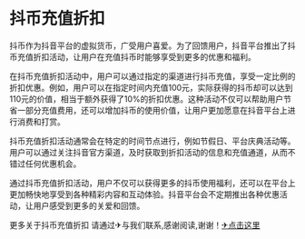 # 抖币充值折扣

抖币作为抖音平台的虚拟货币，广受用户喜爱。为了回馈用户，抖音平台推出了抖币充值折扣活动，让用户在充值抖币时能够享受到更多的优惠和福利。

在抖币充值折扣活动中，用户可以通过指定的渠道进行抖币充值，享受一定比例的折扣优惠。例如，用户可以在指定时间内充值100元，实际获得的抖币却可以达到110元的价值，相当于额外获得了10%的折扣优惠。这种活动不仅可以帮助用户节省一部分充值费用，还可以增加抖币的使用价值，让用户更加愿意在抖音平台上进行消费和打赏。

抖币充值折扣活动通常会在特定的时间节点进行，例如节假日、平台庆典活动等。用户可以通过关注抖音官方渠道，及时获取到折扣活动的信息和充值通道，从而不错过任何优惠机会。

通过抖币充值折扣活动，用户不仅可以获得更多的抖币使用福利，还可以在平台上更加畅快地享受到各种精彩内容和互动体验。抖音平台会不定期推出各种优惠活动，让用户感受到更多的关爱和回馈。

更多关于抖币充值折扣 请通过✈与我们联系,感谢阅读,谢谢！[✈点击这里](https://t.me/lm999bot)